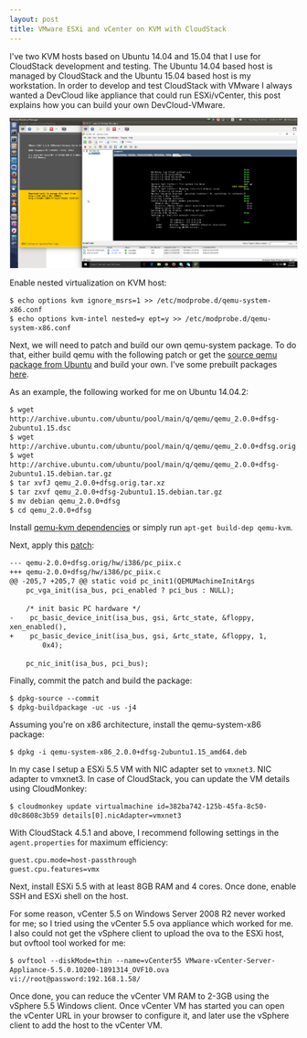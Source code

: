 ```yaml
---
layout: post
title: VMware ESXi and vCenter on KVM with CloudStack
---
```


I've two KVM hosts based on Ubuntu 14.04 and 15.04 that I use for CloudStack
development and testing. The Ubuntu 14.04 based host is managed by CloudStack
and the Ubuntu 15.04 based host is my workstation. In order
to develop and test CloudStack with VMware I always wanted a DevCloud like
appliance that could run ESXi/vCenter, this post explains how you can build your
own DevCloud-VMware.

<div class="post-image">
    <img src="/images/cloudstack/vmware-on-kvm.png">
</div>

Enable nested virtualization on KVM host:

    $ echo options kvm ignore_msrs=1 >> /etc/modprobe.d/qemu-system-x86.conf
    $ echo options kvm-intel nested=y ept=y >> /etc/modprobe.d/qemu-system-x86.conf

Next, we will need to patch and build our own qemu-system package. To do that,
either build qemu with the following patch or get the [source qemu package from Ubuntu](http://packages.ubuntu.com/trusty-updates/qemu)
and build your own. I've some prebuilt packages [here](http://people.apache.org/~bhaisaab/qemu).

As an example, the following worked for me on Ubuntu 14.04.2:

    $ wget http://archive.ubuntu.com/ubuntu/pool/main/q/qemu/qemu_2.0.0+dfsg-2ubuntu1.15.dsc
    $ wget http://archive.ubuntu.com/ubuntu/pool/main/q/qemu/qemu_2.0.0+dfsg.orig.tar.xz
    $ wget http://archive.ubuntu.com/ubuntu/pool/main/q/qemu/qemu_2.0.0+dfsg-2ubuntu1.15.debian.tar.gz
    $ tar xvfJ qemu_2.0.0+dfsg.orig.tar.xz
    $ tar zxvf qemu_2.0.0+dfsg-2ubuntu1.15.debian.tar.gz
    $ mv debian qemu_2.0.0+dfsg
    $ cd qemu_2.0.0+dfsg

Install [qemu-kvm dependencies](http://wiki.qemu.org/Hosts/Linux#Fedora_Linux_.2F_Debian_GNU_Linux_.2F_Ubuntu_Linux_.2F_Linux_Mint) or simply run `apt-get build-dep qemu-kvm`.

Next, apply this [patch](http://mattinaction.blogspot.in/2014/05/install-and-run-full-functional-vmware.html):

    --- qemu-2.0.0+dfsg.orig/hw/i386/pc_piix.c
    +++ qemu-2.0.0+dfsg/hw/i386/pc_piix.c
    @@ -205,7 +205,7 @@ static void pc_init1(QEMUMachineInitArgs
        pc_vga_init(isa_bus, pci_enabled ? pci_bus : NULL);

        /* init basic PC hardware */
    -    pc_basic_device_init(isa_bus, gsi, &rtc_state, &floppy, xen_enabled(),
    +    pc_basic_device_init(isa_bus, gsi, &rtc_state, &floppy, 1,
            0x4);

        pc_nic_init(isa_bus, pci_bus);

Finally, commit the patch and build the package:

    $ dpkg-source --commit
    $ dpkg-buildpackage -uc -us -j4

Assuming you're on x86 architecture, install the qemu-system-x86 package:

    $ dpkg -i qemu-system-x86_2.0.0+dfsg-2ubuntu1.15_amd64.deb

In my case I setup a ESXi 5.5 VM with NIC adapter set to `vmxnet3`.
NIC adapter to vmxnet3. In case of CloudStack, you can update the VM details
using CloudMonkey:

    $ cloudmonkey update virtualmachine id=382ba742-125b-45fa-8c50-d0c8608c3b59 details[0].nicAdapter=vmxnet3

With CloudStack 4.5.1 and above, I recommend following settings in the `agent.properties` for maximum efficiency:

    guest.cpu.mode=host-passthrough
    guest.cpu.features=vmx

Next, install ESXi 5.5 with at least 8GB RAM and 4 cores. Once done, enable SSH
and ESXi shell on the host.

For some reason, vCenter 5.5 on Windows Server 2008 R2 never worked for me; so I
tried using the vCenter 5.5 ova appliance which worked for me. I also could not get
the vSphere client to upload the ova to the ESXi host, but ovftool tool worked
for me:

    $ ovftool --diskMode=thin --name=vCenter55 VMware-vCenter-Server-Appliance-5.5.0.10200-1891314_OVF10.ova vi://root@password:192.168.1.58/

Once done, you can reduce the vCenter VM RAM to 2-3GB using the vSphere 5.5
Windows client. Once vCenter VM has started you can open the vCenter URL in your
browser to configure it, and later use the vSphere client to add the host to the
vCenter VM.

